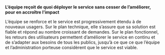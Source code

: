 __L’équipe reçoit de quoi déployer le service sans cesser de l’améliorer, pour en accroître l’impact__

L’équipe se renforce et le service est progressivement étendu à de nouveaux usagers. Sur le plan technique, elle s’assure que sa solution est fiable et répond au nombre croissant de demandes. Sur le plan fonctionnel, les retours des utilisateurs permettent d’améliorer le service en continu et de s’adapter aux besoins de tous les publics, jusqu’à ce que ce que l’équipe et l’administration porteuse considèrent que le service est viable.
